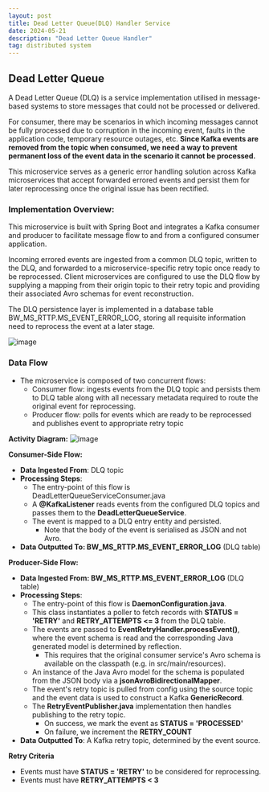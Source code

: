 ```yaml
---
layout: post
title: Dead Letter Queue(DLQ) Handler Service
date: 2024-05-21
description: "Dead Letter Queue Handler"
tag: distributed system
---
```


## Dead Letter Queue

A Dead Letter Queue (DLQ) is a service implementation utilised in message-based systems to store messages that could not be processed or delivered. 

For consumer, there may be scenarios in which incoming messages cannot be fully processed due to corruption in the incoming event, faults in the application code, temporary resource outages, etc. **Since Kafka events are removed from the topic when consumed, we need a way to prevent permanent loss of the event data in the scenario it cannot be processed.**

This microservice serves as a generic error handling solution across Kafka microservices that accept forwarded errored events and persist them for later reprocessing once the original issue has been rectified. 

### Implementation Overview:

This microservice is built with Spring Boot and integrates a Kafka consumer and producer to facilitate message flow to and from a configured consumer application.

Incoming errored events are ingested from a common DLQ topic, written to the DLQ, and forwarded to a microservice-specific retry topic once ready to be reprocessed. Client microservices are configured to use the DLQ flow by supplying a mapping from their origin topic to their retry topic and providing their associated Avro schemas for event reconstruction.

The DLQ persistence layer is implemented in a database table BW_MS_RTTP.MS_EVENT_ERROR_LOG, storing all requisite information need to reprocess the event at a later stage.

![image](https://github.com/user-attachments/assets/96c031b3-ca6e-46cc-8bc0-056db1e97ef3)

### Data Flow

- The microservice is composed of two concurrent flows:
  - Consumer flow: ingests events from the DLQ topic and persists them to DLQ table along with all necessary metadata required to route the original event for reprocessing.
  - Producer flow: polls for events which are ready to be reprocessed and publishes event to appropriate retry topic

**Activity Diagram:**
![image](https://github.com/user-attachments/assets/cb2b347d-745f-42dc-9e44-2b551641335b)

**Consumer-Side Flow:**
- **Data Ingested From**: DLQ topic
- **Processing Steps**: 
  - The entry-point of this flow is DeadLetterQueueServiceConsumer.java
  - A **@KafkaListener** reads events from the configured DLQ topics and passes them to the **DeadLetterQueueService**.
  - The event is mapped to a DLQ entry entity and persisted.
    - Note that the body of the event is serialised as JSON and not Avro.
- **Data Outputted To: BW_MS_RTTP.MS_EVENT_ERROR_LOG** (DLQ table)

**Producer-Side Flow:**
- **Data Ingested From: BW_MS_RTTP.MS_EVENT_ERROR_LOG** (DLQ table)
- **Processing Steps**:
  - The entry-point of this flow is **DaemonConfiguration.java**.
  - This class instantiates a poller to fetch records with **STATUS = 'RETRY'** and **RETRY_ATTEMPTS <= 3** from the DLQ table.
  - The events are passed to **EventRetryHandler.processEvent()**, where the event schema is read and the corresponding Java generated model is determined by reflection.
    - This requires that the original consumer service's Avro schema is available on the classpath (e.g. in src/main/resources).
  - An instance of the Java Avro model for the schema is populated from the JSON body via a **jsonAvroBidirectionalMapper**.
  - The event's retry topic is pulled from config using the source topic and the event data is used to construct a Kafka **GenericRecord**.
  - The **RetryEventPublisher.java** implementation then handles publishing to the retry topic.
    - On success, we mark the event as **STATUS = 'PROCESSED'**
    - On failure, we increment the **RETRY_COUNT**
- **Data Outputted To**: A Kafka retry topic, determined by the event source.


**Retry Criteria**
- Events must have **STATUS = 'RETRY'** to be considered for reprocessing.
- Events must have **RETRY_ATTEMPTS < 3**







